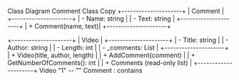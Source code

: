 
Class Diagram
Comment Class
Copy
+---------------------+
|       Comment       |
+---------------------+
| - Name: string      |
| - Text: string      |
+---------------------+
| + Comment(name, text)|
+---------------------+

+---------------------+
|        Video        |
+---------------------+
| - Title: string     |
| - Author: string    |
| - Length: int       |
| - _comments: List<Comment> |
+---------------------+
| + Video(title, author, length) |
| + AddComment(comment)          |
| + GetNumberOfComments(): int  |
| + Comments (read-only list)    |
+---------------------+
Video "1" *-- "*" Comment : contains
